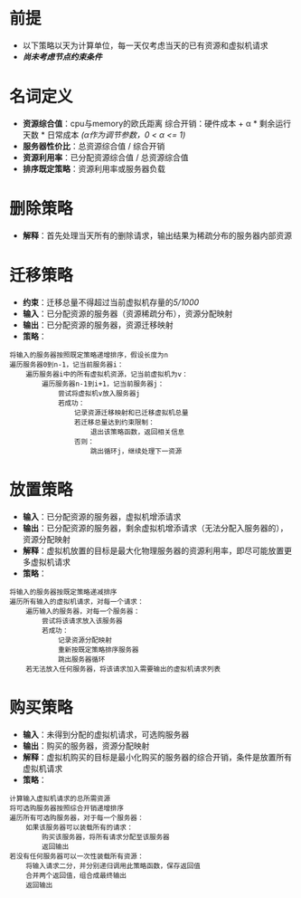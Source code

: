 # 前提
+ 以下策略以天为计算单位，每一天仅考虑当天的已有资源和虚拟机请求
+ ***尚未考虑节点约束条件***

# 名词定义
+ **资源综合值**：cpu与memory的欧氏距离
综合开销：硬件成本 + α * 剩余运行天数 * 日常成本 *(α作为调节参数，0 < α <= 1)*
+ **服务器性价比**：总资源综合值 / 综合开销
+ **资源利用率**：已分配资源综合值 / 总资源综合值
+ **排序既定策略**：资源利用率或服务器负载

# 删除策略
+ **解释**：首先处理当天所有的删除请求，输出结果为稀疏分布的服务器内部资源

# 迁移策略
+ **约束**：迁移总量不得超过当前虚拟机存量的*5/1000*
+ **输入**：已分配资源的服务器（资源稀疏分布），资源分配映射
+ **输出**：已分配资源的服务器，资源迁移映射
+ **策略**：
```
将输入的服务器按照既定策略递增排序，假设长度为n
遍历服务器0到n-1，记当前服务器i：
    遍历服务器i中的所有虚拟机资源，记当前虚拟机为v：
        遍历服务器n-1到i+1，记当前服务器j：
            尝试将虚拟机v放入服务器j
            若成功：
                记录资源迁移映射和已迁移虚拟机总量
                若迁移总量达到约束限制：
                    退出该策略函数，返回相关信息
                否则：
                    跳出循环j，继续处理下一资源
```

# 放置策略
+ **输入**：已分配资源的服务器，虚拟机增添请求
+ **输出**：已分配资源的服务器，剩余虚拟机增添请求（无法分配入服务器的），资源分配映射
+ **解释**：虚拟机放置的目标是最大化物理服务器的资源利用率，即尽可能放置更多虚拟机请求
+ **策略**：
```
将输入的服务器按既定策略递减排序
遍历所有输入的虚拟机请求，对每一个请求：
    遍历输入的服务器，对每一个服务器：
        尝试将该请求放入该服务器
        若成功：
            记录资源分配映射
            重新按既定策略排序服务器
            跳出服务器循环
    若无法放入任何服务器，将该请求加入需要输出的虚拟机请求列表
```

# 购买策略
+ **输入**：未得到分配的虚拟机请求，可选购服务器
+ **输出**：购买的服务器，资源分配映射
+ **解释**：虚拟机购买的目标是最小化购买的服务器的综合开销，条件是放置所有虚拟机请求
+ **策略**：
```
计算输入虚拟机请求的总所需资源
将可选购服务器按照综合开销递增排序
遍历所有可选购服务器，对于每一个服务器：
    如果该服务器可以装载所有的请求：
        购买该服务器，将所有请求分配至该服务器
        返回输出
若没有任何服务器可以一次性装载所有资源：
    将输入请求二分，并分别递归调用此策略函数，保存返回值
    合并两个返回值，组合成最终输出
    返回输出
```
